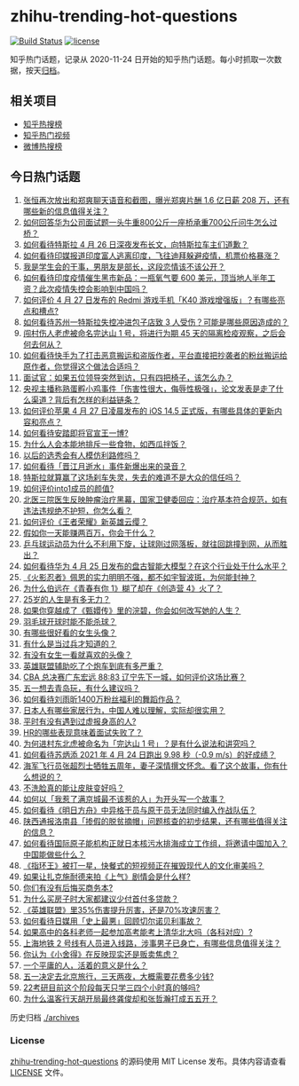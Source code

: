 # zhihu-trending-hot-questions

[![Build Status](https://github.com/justjavac/zhihu-trending-hot-questions/workflows/ci/badge.svg?branch=master)](https://github.com/justjavac/zhihu-trending-hot-questions/actions)
[![license](https://img.shields.io/github/license/justjavac/zhihu-trending-hot-questions)](https://github.com/justjavac/zhihu-trending-hot-questions/blob/master/LICENSE)

知乎热门话题，记录从 2020-11-24 日开始的知乎热门话题。每小时抓取一次数据，按天[归档](./archives)。

## 相关项目

- [知乎热搜榜](https://github.com/justjavac/zhihu-trending-top-search)
- [知乎热门视频](https://github.com/justjavac/zhihu-trending-hot-video)
- [微博热搜榜](https://github.com/justjavac/weibo-trending-hot-search)

## 今日热门话题

<!-- BEGIN -->
<!-- 最后更新时间 Wed Apr 28 2021 04:00:48 GMT+0800 (China Standard Time) -->

1. [张恒再次放出和郑爽聊天语音和截图，曝光郑爽片酬 1.6 亿日薪 208
   万，还有哪些新的信息值得关注？](https://www.zhihu.com/question/456689667)
2. [如何回答华为公司面试题一头牛重800公斤一座桥承重700公斤问牛怎么过桥？](https://www.zhihu.com/question/455269838)
3. [如何看待特斯拉 4 月 26 日深夜发布长文，向特斯拉车主们道歉？](https://www.zhihu.com/question/456750609)
4. [如何看待印媒报道印度富人逃离印度，飞往迪拜躲避疫情，机票价格暴涨？](https://www.zhihu.com/question/456507428)
5. [我是学生会的干事，男朋友是部长，这段恋情该不该公开？](https://www.zhihu.com/question/305452167)
6. [如何看待印度疫情催生黑市新品：一瓶氧气要 600
   美元，顶当地人半年工资？此次疫情失控会影响到中国吗？](https://www.zhihu.com/question/456762173)
7. [如何评价 4 月 27 日发布的 Redmi 游戏手机「K40
   游戏增强版」？有哪些亮点和槽点?](https://www.zhihu.com/question/455567093)
8. [如何看待苏州一特斯拉失控冲进包子店致 3
   人受伤？可能是哪些原因造成的？](https://www.zhihu.com/question/456824609)
9. [闯村伤人老虎被命名完达山 1 号，将进行为期 45
   天的隔离检疫观察，之后会何去何从？](https://www.zhihu.com/question/456624777)
10. [如何看待快手为了打击恶意搬运和盗版作者，平台直接把抄袭者的粉丝搬运给原作者，你觉得这个做法合适吗？](https://www.zhihu.com/question/456833182)
11. [面试官：如果五位领导突然到访，只有四把椅子，该怎么办？](https://www.zhihu.com/question/456412666)
12. [央视主播称熟蛋孵小鸡事件「伤害性很大，侮辱性极强」，论文发表是走了什么渠道？背后有怎样的利益链条？](https://www.zhihu.com/question/456771764)
13. [如何评价苹果 4 月 27 日凌晨发布的 iOS 14.5
    正式版，有哪些具体的更新内容和亮点？](https://www.zhihu.com/question/456432980)
14. [如何看待安踏即将官宣王一博?](https://www.zhihu.com/question/456777013)
15. [为什么人会本能地排斥一些食物，如西瓜拌饭？](https://www.zhihu.com/question/336056006)
16. [以后的选秀会有人模仿利路修吗？](https://www.zhihu.com/question/455026059)
17. [如何看待「晋江月逝水」事件新爆出来的录音？](https://www.zhihu.com/question/456698766)
18. [特斯拉就算赢了这场刹车失灵，失去的难道不是大众的信任吗？](https://www.zhihu.com/question/456103976)
19. [如何评价into1成员的颜值?](https://www.zhihu.com/question/456470539)
20. [北医三院医生反映肿瘤治疗黑幕，国家卫健委回应：治疗基本符合规范，如有违法违规绝不护短，你怎么看？](https://www.zhihu.com/question/456794621)
21. [如何评价《王者荣耀》新英雄云缨？](https://www.zhihu.com/question/456762502)
22. [假如你一天能赚两百万，你会干什么？](https://www.zhihu.com/question/456751113)
23. [乒乓球运动员为什么不利用下旋，让球刚过网落板，就往回跳撞到网，从而胜出？](https://www.zhihu.com/question/453888891)
24. [如何看待华为 4 月 25
    日发布的盘古智能大模型？在这个行业处于什么水平？](https://www.zhihu.com/question/456443707)
25. [《火影忍者》佩恩的实力明明不强，都不如宇智波斑，为何能封神？](https://www.zhihu.com/question/438703482)
26. [为什么伯远在《青春有你 1》糊了却在《创造营 4》火了？](https://www.zhihu.com/question/454685611)
27. [25岁的人生是有多无力？](https://www.zhihu.com/question/362423000)
28. [如果你穿越成了《甄嬛传》里的浣碧，你会如何改写她的人生？](https://www.zhihu.com/question/403088622)
29. [羽毛球开球时能不能杀球？](https://www.zhihu.com/question/455936801)
30. [有哪些很好看的女生头像？](https://www.zhihu.com/question/314854320)
31. [有什么是当过兵才知道的？](https://www.zhihu.com/question/276955696)
32. [有没有女生一看就喜欢的头像？](https://www.zhihu.com/question/410954554)
33. [英雄联盟辅助吃了个炮车到底有多严重？](https://www.zhihu.com/question/341459636)
34. [CBA 总决赛广东宏远 88:83
    辽宁先下一城，如何评价这场比赛？](https://www.zhihu.com/question/456867826)
35. [五一想去青岛玩，有什么建议吗？](https://www.zhihu.com/question/454155019)
36. [如何看待刘雨昕1400万粉丝福利的舞蹈作品？](https://www.zhihu.com/question/456685594)
37. [日本人有哪些家居行为，中国人难以理解，实际却很实用？](https://www.zhihu.com/question/365091172)
38. [平时有没有遇到过虚报身高的人?](https://www.zhihu.com/question/331976799)
39. [HR的哪些表现意味着面试失败了？](https://www.zhihu.com/question/20709602)
40. [为何进村东北虎被命名为「完达山 1 号」？是有什么说法和讲究吗？](https://www.zhihu.com/question/456618989)
41. [如何看待苏炳添 2021 年 4 月 24 日跑出 9.98 秒（-0.9
    m/s）的好成绩？](https://www.zhihu.com/question/456330592)
42. [海军飞行员张超烈士牺牲五周年，妻子深情撰文怀念。看了这个故事，你有什么想说的？](https://www.zhihu.com/question/456803451)
43. [不洗脸真的能让皮肤变好吗？](https://www.zhihu.com/question/317026624)
44. [如何以「我惹了满京城最不该惹的人」为开头写一个故事？](https://www.zhihu.com/question/436381988)
45. [如何看待《明日方舟》中异格干员与原干员无法同时编入作战队伍？](https://www.zhihu.com/question/456424641)
46. [陕西通报洛南县「掺假的脱贫摘帽」问题核查的初步结果，还有哪些值得关注的信息？](https://www.zhihu.com/question/456741134)
47. [如何看待国际原子能机构正就日本核污水排海成立工作组，将邀请中国加入？中国能做些什么？](https://www.zhihu.com/question/456690380)
48. [《指环王》被打一星，快餐式的短视频正在摧毁现代人的文化审美吗？](https://www.zhihu.com/question/455715097)
49. [如果让扎克施耐德来拍《上气》剧情会是什么样?](https://www.zhihu.com/question/455062199)
50. [你们有没有后悔买商务本?](https://www.zhihu.com/question/447200202)
51. [为什么买房子时大家都建议少付首付多贷款？](https://www.zhihu.com/question/311795004)
52. [《英雄联盟》里35%伤害提升厉害，还是70%攻速厉害？](https://www.zhihu.com/question/456472020)
53. [如何看待日媒用「史上最悪」回顾切尔诺贝利事故？](https://www.zhihu.com/question/456713294)
54. [如果高中的各科老师一起参加高考能考上清华北大吗（各科对应）?](https://www.zhihu.com/question/443860742)
55. [上海地铁 2
    号线有人员进入线路，涉事男子已身亡，有哪些信息值得关注？](https://www.zhihu.com/question/456666009)
56. [你认为《小舍得》在反映现实还是贩卖焦虑？](https://www.zhihu.com/question/456153655)
57. [一个平庸的人，活着的意义是什么？](https://www.zhihu.com/question/436020711)
58. [五一决定去北京旅行，三天两夜，大概需要花费多少钱?](https://www.zhihu.com/question/452999311)
59. [22考研目前这个阶段每天只学三四个小时真的够吗?](https://www.zhihu.com/question/456380899)
60. [为什么温客行天胡开局最终龚俊却和张哲瀚打成五五开？](https://www.zhihu.com/question/451602312)

<!-- END -->

历史归档 [./archives](./archives)

### License

[zhihu-trending-hot-questions](https://github.com/justjavac/zhihu-trending-hot-questions)
的源码使用 MIT License 发布。具体内容请查看 [LICENSE](./LICENSE) 文件。

